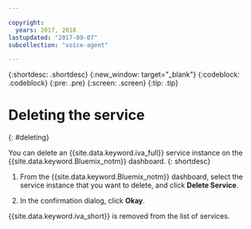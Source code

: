 ```yaml
---

copyright:
  years: 2017, 2018
lastupdated: "2017-09-07"
subcollection: "voice-agent"

---
```


{:shortdesc: .shortdesc}
{:new_window: target="_blank"}
{:codeblock: .codeblock}
{:pre: .pre}
{:screen: .screen}
{:tip: .tip}


# Deleting the service
{: #deleting}

You can delete an {{site.data.keyword.iva_full}} service instance on the {{site.data.keyword.Bluemix_notm}} dashboard.
{: shortdesc}

1. From the  {{site.data.keyword.Bluemix_notm}} dashboard, select the service instance that you want to delete, and click **Delete Service**.

3. In the confirmation dialog, click **Okay**.

{{site.data.keyword.iva_short}} is removed from the list of services.
